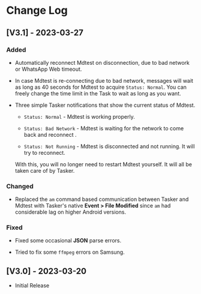 # Change Log
 
 ## [V3.1] - 2023-03-27
 
### Added

- Automatically reconnect Mdtest on disconnection, due to bad network or WhatsApp Web timeout.

- In case Mdtest is re-connecting due to bad network, messages will wait as long as 40 seconds for Mdtest to acquire `Status: Normal`. You can freely change the time limit in the Task to wait as long as you want.

- Three simple Tasker notifications that show the current status of Mdtest.
  - `Status: Normal` - Mdtest is working properly.
  
  - `Status: Bad Network` - Mdtest is waiting for the network to come back and reconnect .
  
  - `Status: Not Running` - Mdtest is disconnected and not running. It will try to reconnect.
  
  With this, you will no longer need to restart Mdtest yourself. It will all be taken care of by Tasker.
 
### Changed
  
- Replaced the `am` command based communication between Tasker and Mdtest with Tasker's native **Event > File Modified** since `am` had considerable lag on higher Android versions.
 
### Fixed
 
- Fixed some occasional **JSON** parse errors.

- Tried to fix some `ffmpeg` errors on Samsung.
 
## [V3.0] - 2023-03-20
 
- Initial Release
 
